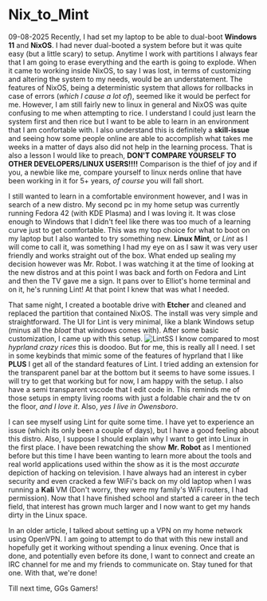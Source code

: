# Nix\_to\_Mint
09-08-2025
Recently, I had set my laptop to be able to dual-boot **Windows 11** and **NixOS**. I had never dual-booted a system before but it was quite easy (but a little scary) to setup. Anytime I work with partitions I always fear that I am going to erase everything and the earth is going to explode. When it came to working inside NixOS, to say I was lost, in terms of customizing and altering the system to my needs, would be an understatement. The features of NixOS, being a deterministic system that allows for rollbacks in case of errors (_which I cause a lot of_), seemed like it would be perfect for me. However, I am still fairly new to linux in general and NixOS was quite confusing to me when attempting to rice. I understand I could just learn the system first and then rice but I want to be able to learn in an environment that I am confortable with. I also understand this is definitely a **skill-issue** and seeing how some people online are able to accomplish what takes me weeks in a matter of days also did not help in the learning process. That is also a lesson I would like to preach, **DON'T COMPARE YOURSELF TO OTHER DEVELOPERS/LINUX USERS!!!!** Comparison is the thief of joy and if you, a newbie like me, compare yourself to linux nerds online that have been working in it for 5+ years, _of course_ you will fall short.

I still wanted to learn in a comfortable environment however, and I was in search of a new distro. My second pc in my home setup was currently running Fedora 42 (with KDE Plasma) and I was loving it. It was close enough to Windows that I didn't feel like there was too much of a learning curve just to get comfortable. This was my top choice for what to boot on my laptop but I also wanted to try something new. **Linux Mint**, or _Lint_ as I will come to call it, was something I had my eye on as I saw it was very user friendly and works straight out of the box. What ended up sealing my decision however was Mr. Robot. I was watching it at the time of looking at the new distros and at this point I was back and forth on Fedora and Lint and then the TV gave me a sign. It pans over to Elliot's home terminal and on it, he's running Lint! At that point I knew that was what I needed.

That same night, I created a bootable drive with **Etcher** and cleaned and replaced the partition that contained NixOS. The install was very simple and straightforward. The UI for Lint is very minimal, like a blank Windows setup (minus all the _bloat_ that windows comes with). After some basic customization, I came up with this setup.
![LintSS](/images/LintSS[2].png)
I know compared to most _hyprland crazy rices_ this is doodoo. But for me, this is really all I need. I set in some keybinds that mimic some of the features of hyprland that I like **PLUS** I get all of the standard features of Lint. I tried adding an extension for the transparent panel bar at the bottom but it seems to have some issues. I will try to get that working but for now, I am happy with the setup. I also have a semi transparent vscode that I edit code in. This reminds me of those setups in empty living rooms with just a foldable chair and the tv on the floor, _and I love it_. Also, _yes I live in Owensboro_.

I can see myself using Lint for quite some time. I have yet to experience an issue (which its only been a couple of days), but I have a good feeling about this distro. Also, I suppose I should explain why I want to get into Linux in the first place. I have been rewatching the show **Mr. Robot** as I mentioned before but this time I have been wanting to learn more about the tools and real world applications used within the show as it is the most _accurate_ depiction of hacking on television. I have always had an interest in cyber security and even cracked a few WiFi's back on my old laptop when I was running a **Kali** VM (Don't worry, they were my family's WiFi routers, I had permission). Now that I have finished school and started a career in the tech field, that interest has grown much larger and I now want to get my hands dirty in the Linux space.

In an older article, I talked about setting up a VPN on my home network using OpenVPN. I am going to attempt to do that with this new install and hopefully get it working without spending a linux evening. Once that is done, and potentially even before its done, I want to connect and create an IRC channel for me and my friends to communicate on. Stay tuned for that one. With that, we're done!

Till next time,
GGs Gamers!